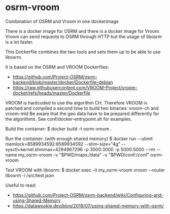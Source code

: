 # osrm-vroom
Combination of OSRM and Vroom in one dockerimage

There is a docker image for OSRM and there is a docker image for Vroom.
Vroom can send requests to OSRM through HTTP but the usage of libosrm is a lot faster.

This Dockerfile combines the two tools and sets them up to be able to use libosrm.

It is based on the OSRM and VROOM Dockerfiles:
 * https://github.com/Project-OSRM/osrm-backend/blob/master/docker/Dockerfile-debian
 * https://raw.githubusercontent.com/VROOM-Project/vroom-docker/refs/heads/master/Dockerfile

VROOM is hardcoded to use the algorithm CH.  Therefore VROOM is patched and compiled a second time to build two binaries: vroom-ch and vroom-mld
Be aware that the geo data have to be prepared differently for the algorithms.  See conf/docker-entrypoint.sh for examples.

Build the container:
$ docker build -t osrm-vroom .

Run the container: (with enough shared memory)
$ docker run --ulimit memlock=8589934592:8589934592 --shm-size="4g" --sysctl=kernel.shmmax=4294967296 -p 3000:3000 -p 5000:5000 --rm --name my_osrm-vroom -v "$PWD/maps:/data" -v "$PWD/conf:/conf" osrm-vroom

Test VROOM with libosrm:
$ docker exec -it my_osrm-vroom vroom --router libosrm -i /src/test.json

Useful to read:
* https://github.com/Project-OSRM/osrm-backend/wiki/Configuring-and-using-Shared-Memory
* https://datawookie.dev/blog/2019/07/using-shared-memory-with-osrm/

